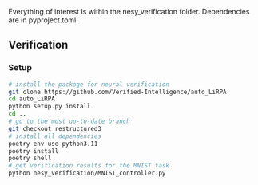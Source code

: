 Everything of interest is within the nesy_verification folder.
Dependencies are in pyproject.toml.

## Verification

### Setup

```bash
# install the package for neural verification
git clone https://github.com/Verified-Intelligence/auto_LiRPA
cd auto_LiRPA
python setup.py install
cd ..
# go to the most up-to-date branch
git checkout restructured3
# install all dependencies
poetry env use python3.11
poetry install
poetry shell
# get verification results for the MNIST task
python nesy_verification/MNIST_controller.py
```